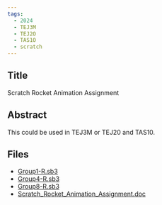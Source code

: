 ```yaml
---
tags:
  - 2024
  - TEJ3M
  - TEJ2O
  - TAS1O
  - scratch
---
```


## Title

Scratch Rocket Animation Assignment

## Abstract

This could be used in TEJ3M or TEJ20 and TAS10.

## Files

*   [Group1-R.sb3](resources/2024/Esteban_Delossa/Group1-R.sb3)
*   [Group4-R.sb3](resources/2024/Esteban_Delossa/Group4-R.sb3)
*   [Group8-R.sb3](resources/2024/Esteban_Delossa/Group8-R.sb3)
*   [Scratch\_Rocket\_Animation\_Assignment.doc](resources/2024/Esteban_Delossa/Scratch_Rocket_Animation_Assignment.doc)